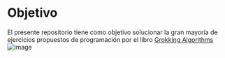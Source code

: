 # Objetivo  
El presente repositorio tiene como objetivo solucionar la gran mayoría de ejercicios propuestos de programación por el libro [Grokking Algorithms](https://edu.anarcho-copy.org/Algorithm/grokking-algorithms-illustrated-programmers-curious.pdf) 
![image](https://github.com/Oswe-gif/grokking-algorithms/assets/84868357/bc83c2b8-5a5c-4f45-864d-e3362ddad101)
